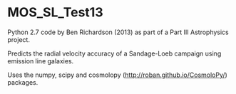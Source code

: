 MOS_SL_Test13
=============

Python 2.7 code by Ben Richardson (2013) as part of a Part III Astrophysics project. 

Predicts the radial velocity accuracy of a Sandage-Loeb campaign using emission line galaxies.

Uses the numpy, scipy and cosmolopy (http://roban.github.io/CosmoloPy/) packages.
